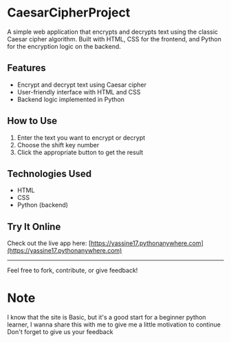 # CaesarCipherProject
A simple web application that encrypts and decrypts text using the classic Caesar cipher algorithm. Built with HTML, CSS for the frontend, and Python for the encryption logic on the backend.

## Features

- Encrypt and decrypt text using Caesar cipher  
- User-friendly interface with HTML and CSS  
- Backend logic implemented in Python  

## How to Use

1. Enter the text you want to encrypt or decrypt  
2. Choose the shift key number  
3. Click the appropriate button to get the result  

## Technologies Used

- HTML  
- CSS  
- Python (backend)  

## Try It Online

Check out the live app here: [https://yassine17.pythonanywhere.com](https://yassine17.pythonanywhere.com)

---

Feel free to fork, contribute, or give feedback!
# Note
I know that the site is Basic, but it's a good start for a beginner python learner, I wanna share this with me to give me a little motivation to continue
Don't forget to give us your feedback

